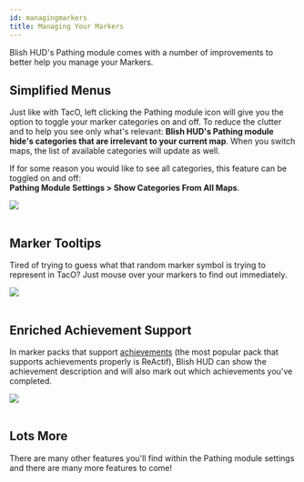 ```yaml
---
id: managingmarkers
title: Managing Your Markers
---
```


Blish HUD's Pathing module comes with a number of improvements to better help you manage your Markers.

## Simplified Menus

Just like with TacO, left clicking the Pathing module icon will give you the option to toggle your marker categories on and off.  To reduce the clutter and to help you see only what's relevant: **Blish HUD's Pathing module hide's categories that are irrelevant to your current map**.  When you switch maps, the list of available categories will update as well.

If for some reason you would like to see all categories, this feature can be toggled on and off:<br />
**Pathing Module Settings > Show Categories From All Maps**.

<img src="/img/pathing/overview/simplified-menus.png" />
<br /><br />

## Marker Tooltips

Tired of trying to guess what that random marker symbol is trying to represent in TacO?  Just mouse over your markers to find out immediately.

<img src="/img/pathing/overview/marker-tooltips.png" />
<br /><br />

## Enriched Achievement Support

In marker packs that support [achievements](markers/attributes/achievement) (the most popular pack that supports achievements properly is ReActif), Blish HUD can show the achievement description and will also mark out which achievements you've completed.

<img src="/img/pathing/overview/achievement-tooltip.png" />
<br /><br />

## Lots More

There are many other features you'll find within the Pathing module settings and there are many more features to come!